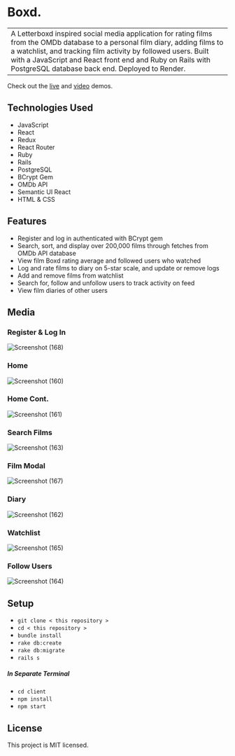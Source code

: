 # Boxd.
<table>
  <tr>
    <td>
A Letterboxd inspired social media application for rating films from the OMDb database to a personal film diary, adding films to a watchlist, and tracking film activity by followed users. Built with a JavaScript and React front end and Ruby on Rails with PostgreSQL database back end. Deployed to Render.   
    </td>
  </tr>
</table>

Check out the <a href="https://film-app.onrender.com/">live</a> and <a href="https://vimeo.com/863275157/4f031b953e">video</a> demos.

## Technologies Used
- JavaScript
- React
- Redux
- React Router
- Ruby
- Rails
- PostgreSQL
- BCrypt Gem
- OMDb API
- Semantic UI React
- HTML & CSS

## Features
- Register and log in authenticated with BCrypt gem
- Search, sort, and display over 200,000 films through fetches from OMDb API database
- View film Boxd rating average and followed users who watched
- Log and rate films to diary on 5-star scale, and update or remove logs
- Add and remove films from watchlist
- Search for, follow and unfollow users to track activity on feed
- View film diaries of other users 

## Media 
### Register & Log In
![Screenshot (168)](https://github.com/ashhhlynn/film_app/assets/84604278/3d34984f-963d-4823-894a-403646db3f87)

### Home
![Screenshot (160)](https://github.com/ashhhlynn/film_app/assets/84604278/5b27191f-07da-4adb-9177-cc7f4f87aacd)

### Home Cont.
![Screenshot (161)](https://github.com/ashhhlynn/film_app/assets/84604278/18d736af-2ffa-456d-a988-ee967bea1852)

### Search Films
![Screenshot (163)](https://github.com/ashhhlynn/film_app/assets/84604278/d339d61a-3c00-4dc3-bc18-755081116bcc)

### Film Modal
![Screenshot (167)](https://github.com/ashhhlynn/film_app/assets/84604278/52e60abb-1249-448e-b858-bf9544d249e6)

### Diary
![Screenshot (162)](https://github.com/ashhhlynn/film_app/assets/84604278/e9d868b8-9ec1-4ec2-80ae-7b9b040793b8)

### Watchlist
![Screenshot (165)](https://github.com/ashhhlynn/film_app/assets/84604278/eb97dbde-be48-4fa5-a957-97c54b3e9039)

### Follow Users
![Screenshot (164)](https://github.com/ashhhlynn/film_app/assets/84604278/1168f2ed-2c0c-4582-8fec-adf3fd4398c5)

## Setup
- ` git clone < this repository > `
- ` cd < this repository > `
- ` bundle install `
- ` rake db:create `
- ` rake db:migrate `
- ` rails s `
##### In Separate Terminal
- ` cd client `
- ` npm install `
- ` npm start `

## License 
This project is MIT licensed. 
